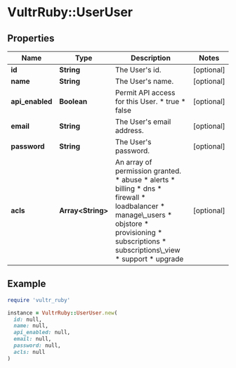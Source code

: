 # VultrRuby::UserUser

## Properties

| Name | Type | Description | Notes |
| ---- | ---- | ----------- | ----- |
| **id** | **String** | The User&#39;s id. | [optional] |
| **name** | **String** | The User&#39;s name. | [optional] |
| **api_enabled** | **Boolean** | Permit API access for this User.  * true * false | [optional] |
| **email** | **String** | The User&#39;s email address. | [optional] |
| **password** | **String** | The User&#39;s password. | [optional] |
| **acls** | **Array&lt;String&gt;** | An array of permission granted.  * abuse * alerts * billing * dns * firewall * loadbalancer * manage\\_users * objstore * provisioning * subscriptions * subscriptions\\_view * support * upgrade | [optional] |

## Example

```ruby
require 'vultr_ruby'

instance = VultrRuby::UserUser.new(
  id: null,
  name: null,
  api_enabled: null,
  email: null,
  password: null,
  acls: null
)
```

